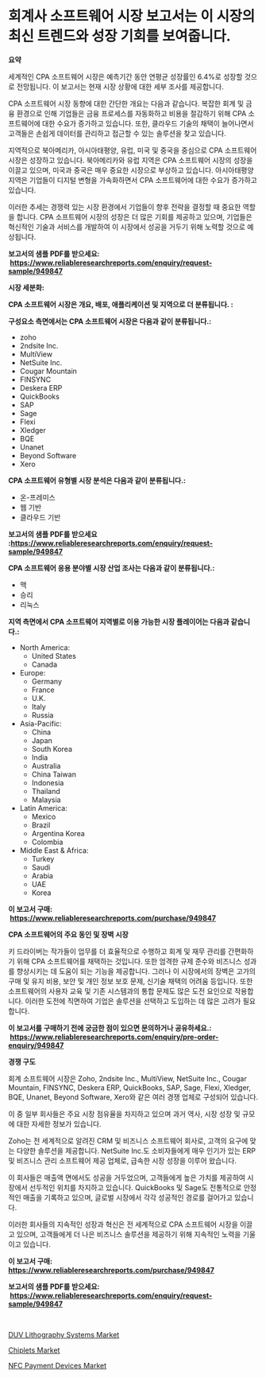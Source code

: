 <p><h1>회계사 소프트웨어 시장 보고서는 이 시장의 최신 트렌드와 성장 기회를 보여줍니다.</h1></p><p><strong>요약</strong></p>
<p><p>세계적인 CPA 소프트웨어 시장은 예측기간 동안 연평균 성장률인 6.4%로 성장할 것으로 전망됩니다. 이 보고서는 현재 시장 상황에 대한 세부 조사를 제공합니다.</p><p>CPA 소프트웨어 시장 동향에 대한 간단한 개요는 다음과 같습니다. 복잡한 회계 및 금융 환경으로 인해 기업들은 금융 프로세스를 자동화하고 비용을 절감하기 위해 CPA 소프트웨어에 대한 수요가 증가하고 있습니다. 또한, 클라우드 기술의 채택이 늘어나면서 고객들은 손쉽게 데이터를 관리하고 접근할 수 있는 솔루션을 찾고 있습니다.</p><p>지역적으로 북아메리카, 아시아태평양, 유럽, 미국 및 중국을 중심으로 CPA 소프트웨어 시장은 성장하고 있습니다. 북아메리카와 유럽 지역은 CPA 소프트웨어 시장의 성장을 이끌고 있으며, 미국과 중국은 매우 중요한 시장으로 부상하고 있습니다. 아시아태평양 지역은 기업들이 디지털 변형을 가속화하면서 CPA 소프트웨어에 대한 수요가 증가하고 있습니다.</p><p>이러한 추세는 경쟁력 있는 시장 환경에서 기업들이 향후 전략을 결정할 때 중요한 역할을 합니다. CPA 소프트웨어 시장의 성장은 더 많은 기회를 제공하고 있으며, 기업들은 혁신적인 기술과 서비스를 개발하여 이 시장에서 성공을 거두기 위해 노력할 것으로 예상됩니다.</p></p>
<p><strong>보고서의 샘플 PDF를 받으세요: &nbsp;<a href="https://www.reliableresearchreports.com/enquiry/request-sample/949847">https://www.reliableresearchreports.com/enquiry/request-sample/949847</a></strong></p>
<p><strong>시장 세분화:</strong></p>
<p><strong> CPA 소프트웨어 시장은 개요, 배포, 애플리케이션 및 지역으로 더 분류됩니다. :</strong></p>
<p><strong>구성요소 측면에서는 CPA 소프트웨어 시장은 다음과 같이 분류됩니다.:</strong></p>
<p><ul><li>zoho</li><li>2ndsite Inc.</li><li>MultiView</li><li>NetSuite Inc.</li><li>Cougar Mountain</li><li>FINSYNC</li><li>Deskera ERP</li><li>QuickBooks</li><li>SAP</li><li>Sage</li><li>Flexi</li><li>Xledger</li><li>BQE</li><li>Unanet</li><li>Beyond Software</li><li>Xero</li></ul></p>
<p><strong> CPA 소프트웨어 유형별 시장 분석은 다음과 같이 분류됩니다.:</strong></p>
<p><ul><li>온-프레미스</li><li>웹 기반</li><li>클라우드 기반</li></ul></p>
<p><strong>보고서의 샘플 PDF를 받으세요 :<a href="https://www.reliableresearchreports.com/enquiry/request-sample/949847">https://www.reliableresearchreports.com/enquiry/request-sample/949847</a></strong></p>
<p><strong> CPA 소프트웨어 응용 분야별 시장 산업 조사는 다음과 같이 분류됩니다.:</strong></p>
<p><ul><li>맥</li><li>승리</li><li>리눅스</li></ul></p>
<p><strong>지역 측면에서 CPA 소프트웨어 지역별로 이용 가능한 시장 플레이어는 다음과 같습니다.:</strong></p>
<p><ul>
    <li>
        North America:
        <ul>
            <li>United States</li>
            <li>Canada</li>
        </ul>
    </li>
    <li>
        Europe:
        <ul>
            <li>Germany</li>
            <li>France</li>
            <li>U.K.</li>
            <li>Italy</li>
            <li>Russia</li>
        </ul>
    </li>
    <li>
        Asia-Pacific:
        <ul>
            <li>China</li>
            <li>Japan</li>
            <li>South Korea</li>
            <li>India</li>
            <li>Australia</li>
            <li>China Taiwan</li>
            <li>Indonesia</li>
            <li>Thailand</li>
            <li>Malaysia</li>
        </ul>
    </li>
    <li>
        Latin America:
        <ul>
            <li>Mexico</li>
            <li>Brazil</li>
            <li>Argentina Korea</li>
            <li>Colombia</li>
        </ul>
    </li>
    <li>
        Middle East & Africa:
        <ul>
            <li>Turkey</li>
            <li>Saudi</li>
            <li>Arabia</li>
            <li>UAE</li>
            <li>Korea</li>
        </ul>
    </li>
    </ul></p>
<p><strong>이 보고서 구매: &nbsp;<a href="https://www.reliableresearchreports.com/purchase/949847">https://www.reliableresearchreports.com/purchase/949847</a></strong></p>
<p><strong>CPA 소프트웨어의 주요 동인 및 장벽 시장</strong></p>
<p><p>키 드라이버는 작가들이 업무를 더 효율적으로 수행하고 회계 및 재무 관리를 간편화하기 위해 CPA 소프트웨어를 채택하는 것입니다. 또한 엄격한 규제 준수와 비즈니스 성과를 향상시키는 데 도움이 되는 기능을 제공합니다. 그러나 이 시장에서의 장벽은 고가의 구매 및 유지 비용, 보안 및 개인 정보 보호 문제, 신기술 채택의 어려움 등입니다. 또한 소프트웨어의 사용자 교육 및 기존 시스템과의 통합 문제도 많은 도전 요인으로 작용합니다. 이러한 도전에 직면하여 기업은 솔루션을 선택하고 도입하는 데 많은 고려가 필요합니다.</p></p>
<p><strong>이 보고서를 구매하기 전에 궁금한 점이 있으면 문의하거나 공유하세요.: &nbsp;<a href="https://www.reliableresearchreports.com/enquiry/pre-order-enquiry/949847">https://www.reliableresearchreports.com/enquiry/pre-order-enquiry/949847</a></strong></p>
<p><strong>경쟁 구도</strong></p>
<p><p>회계 소프트웨어 시장은 Zoho, 2ndsite Inc., MultiView, NetSuite Inc., Cougar Mountain, FINSYNC, Deskera ERP, QuickBooks, SAP, Sage, Flexi, Xledger, BQE, Unanet, Beyond Software, Xero와 같은 여러 경쟁 업체로 구성되어 있습니다. </p><p>이 중 일부 회사들은 주요 시장 점유율을 차지하고 있으며 과거 역사, 시장 성장 및 규모에 대한 자세한 정보가 있습니다. </p><p>Zoho는 전 세계적으로 알려진 CRM 및 비즈니스 소프트웨어 회사로, 고객의 요구에 맞는 다양한 솔루션을 제공합니다. NetSuite Inc.도 소비자들에게 매우 인기가 있는 ERP 및 비즈니스 관리 소프트웨어 제공 업체로, 급속한 시장 성장을 이루어 왔습니다. </p><p>이 회사들은 매출액 면에서도 성공을 거두었으며, 고객들에게 높은 가치를 제공하여 시장에서 선두적인 위치를 차지하고 있습니다. QuickBooks 및 Sage도 전통적으로 안정적인 매출을 기록하고 있으며, 글로벌 시장에서 각각 성공적인 경로를 걸어가고 있습니다.</p><p>이러한 회사들의 지속적인 성장과 혁신은 전 세계적으로 CPA 소프트웨어 시장을 이끌고 있으며, 고객들에게 더 나은 비즈니스 솔루션을 제공하기 위해 지속적인 노력을 기울이고 있습니다.</p></p>
<p><strong>이 보고서 구매: &nbsp; <a href="https://www.reliableresearchreports.com/purchase/949847">https://www.reliableresearchreports.com/purchase/949847</a></strong></p>
<p><strong>보고서의 샘플 PDF를 받으세요: &nbsp;<a href="https://www.reliableresearchreports.com/enquiry/request-sample/949847">https://www.reliableresearchreports.com/enquiry/request-sample/949847</a></strong><strong></strong></p>
<p>&nbsp;</p>
<p><p><a href="https://github.com/gulaimolin/Market-Research-Report-List-3/blob/main/duv-lithography-systems-market.md">DUV Lithography Systems Market</a></p><p><a href="https://github.com/RoccoManning/Market-Research-Report-List-4/blob/main/chiplets-market.md">Chiplets Market</a></p><p><a href="https://github.com/edytherolanlouisejk1miz0wig/Market-Research-Report-List-1/blob/main/nfc-payment-devices-market.md">NFC Payment Devices Market</a></p></p>